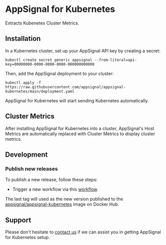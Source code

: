 # AppSignal for Kubernetes

Extracts Kubenetes Cluster Metrics.

## Installation

In a Kubernetes cluster, set up your AppSignal API key by creating a secret:

    kubectl create secret generic appsignal --from-literal=api-key=00000000-0000-0000-0000-000000000000

Then, add the AppSignal deployment to your cluster:

    kubectl apply -f https://raw.githubusercontent.com/appsignal/appsignal-kubernetes/main/deployment.yaml

AppSignal for Kubernetes will start sending Kubernetes automatically.

## Cluster Metrics

After installing AppSignal for Kubernetes into a cluster, AppSignal's Host Metrics are automatically replaced with Cluster Metrics to display cluster metrics.

## Development

### Publish new releases

To publish a new release, follow these steps:

- Trigger a new workflow via this [workflow](https://github.com/appsignal/appsignal-kubernetes/actions/workflows/publish_release.yaml).

The last tag will used as the new version published to the [appsignal/appsignal-kubernetes](https://hub.docker.com/repository/docker/appsignal/appsignal-kubernetes/tags) image on Docker Hub.

## Support

Please don't hesitate to [contact us](mailto:support@appsignal.com) if we can assist you in getting AppSignal for Kubernetes setup.
